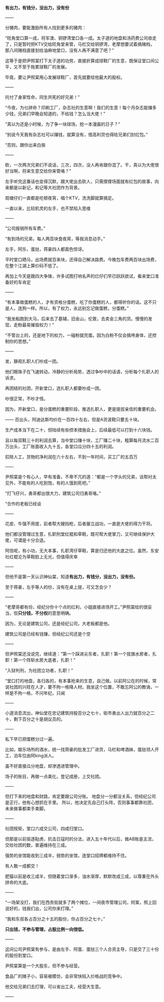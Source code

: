**有出力，有钱分，没出力，没有份**

——

分猪肉，要能激励所有人找到更多的猪肉：

“旺角堂口算一成，将军澳、铜锣湾堂口各一成。太子道的地盘和汤药费公司收走了，只是暂时把KTV交给旺角堂来管，马栏交给铜锣湾，老摩想要试着搞赌档，那八间赌档直接划给油麻地堂口，没有人再不满意了吧？”

这等于是把尹照棠打下太子道的功劳，直接折算成球鞋厂的生意，既保证堂口间公平，又不至于拖累球鞋厂的发展。

毕竟，要让尹照棠用心发展球鞋厂，首先就要给他最大的股权。

——

托付了身家性命，同生共死的好兄弟！”

“今夜，为乜拼命？印刷工厂，杂志社的生意啊！我们的生意！每个月杂志能赚多少钱，兄弟们早晚会知道的，不给钱？怎么当大佬！”

“真以为还是小时候，为了争一块球场，抢一本漫画的日子？”

“别说今天我有杂志社可以赚钱，就算没有，借高利贷也得给兄弟们封红包。”

“否则，跟你出来白挨

——

砍，一次两次兄弟们不说话，三次，四次，没人再肯跟你混了。干，真以为大佬很好当啊，将来生意交给你来管咯？”

左手听完这番话也变得沉默，跟大佬出去砍人，只需撑撑场面就有红包的故事，向来都是以新记，和记等大社团作为背景。

观塘仔们一直都是吃顿夜宵，唱个KTV，洗洗脚就算搞定。

一直以来，比较机灵的左手，也不禁陷入思维

——

“公司报销所有车费。”

“有到场的兄弟，每人两百块食夜宵，等我消息动手。”

左手，阿乐，蛋挞，蒋豪四人都面色惊讶。

平时堂口晒马，出场费就百来块，还得自己解决路费。今晚包车费两百块出场费，在整个江湖上算价码不低了。

再加上今天是跟四大争锋，许多试图打响名声的烂仔们早已跃跃欲试，看来堂口准备好的车肯定

——

“有本事做蛋糕的人，才有资格分蛋糕，吃了你蛋糕的人，都得听你的话。这不只是人，连狗一样。所以，有了权力，永远别忘记做蛋糕，分蛋糕。”

“我坐船跑到大马，后来去了基辅，旧金山，伦敦，去卖金三角的货。慢慢的发现，走粉最易摧毁权力！”

“不管台上的，还是地下的权力，一碰粉就完蛋。因为白粉不仅会搞垮身体，还控制你的思想。”

——

发，静观扎职人们吵成一团。

他们眼珠子在飞速转动，冷静的分析局势，透过争吵中的话语，分析每个扎职人的诉求。

再团结的社团，开新堂口，选扎职人都要吵成一团。

吵很正常，不吵才怪。

因为，开新堂口，是分蛋糕的重要阶段，推选扎职人，更是提拔亲信的重要机会。

——
百出头，阿迪达斯均价在一百四十左右，但是A货波鞋只要五十块。

生产成本当下在二十，但陆续有些控本措施会上，后续最低可以打到十六块钱。

且以每双鞋三十的利润去算，当中堂口赚十块，工厂赚二十块，粗算每月流水二百万出头，工厂账面收入九十五，各堂口瓜分四十五的利润。

扣除人工，货物的净利润在六十左右，不到一年时间，买工厂的五百万

——

尹照棠是个有心人，早有准备，不卑不亢的道：“都是一个字头的兄弟，谈帮衬太见外，不能有的人吃到饱，有的人饿到死吧。”

“打飞仔兴，勇哥都出很大力，建筑公司归勇哥咯。”

“合作的老板已经谈

——

花皮、牛强不用提，前者帮大嫂挡枪，后者屡立战功，一直是大佬的得力干将。

他们都没管理过生意，扎职刑堂红棍和草鞋，既可帮大佬掌刀，又可继续保护大佬，可谓是十分合适。

阿信呢，有小功，无大本事，扎职湾仔草鞋，算是归还他的大底之位。虽然，东安社红棍沦为草鞋脸上无光，但值得庆幸

——

但他不是第一天认识神仙棠，知道**有出力，有钱分，没出力，没有份。**

至于蒋豪，左手等人的份，没有在桌上提，可又怎会少？

——

“老摩哥都有份，经纪分你十个点的红利，小姐直接进场开工。”尹照棠给的很妥当，但**只分钱，不分权**的意思明确。

因为，无论是建筑公司，还是经纪公司，大老板都是他。

建筑公司是已经有钱赚，但经纪公司还是个空

——

但尹照棠还没说完，继续道：“第一个踩进尖东者，扎职！第一个拔旗水房者，扎职！第一个阵斩水房大底者，扎职！”

“入狱判刑，为社团立功者，扎职！”

“堂口打的地盘，各归各的，有本事抢来的生意，自己做。以前阿公在的时候，常说社团的兴旺在人才，要不拘一格降人材。我坐这个位置，不敢忘阿公的教诲，一样是不拘一格，不问年纪，只闻

——

小道消息流出，神仙堂在忠记建筑持股百分之七十，街市勇出人出力就百分之二十，剩下百分之十是胡议员的。

——

私下早已把蛋糕分过一遍。

比如，娱乐场所的酒水，统一找蒋豪的批发工厂进货，马栏和啤酒妹，蛋挞领人开工，泊车位由阿king派人。

虽不好直接瓜分地盘，却渗透进管理中。

场子的账目，再做一点美化，登记成册，上交社团。

——

但打下来的地盘和财路，肯定要跟公司分账。
地盘分一分都没关系，但经纪公司是正行，他有心想抓在手里。
所以，他决定先自己打头阵，否则事事都靠社团，未来做事都束手束脚。

——

社团规矩，堂口六成交公司，四成归堂口。

但那是以前驱逐鞑虏，抗击日寇时的分法，进入五十年代以后，做AB账是主流，交给社团的数，普遍维持在三成。

强势的坐馆能收到三成半，弱势的坐馆，连堂口招牌都维持不住。

有人敢一成都交！

肥猫以前是收三成半，但随着堂口渐多，油水渐厚，默默改成三成，以尊重在外头拼命的大底。

——

“一场架没打，我们在西贡街就多了两个摊位，一间夜市管理公司，阿案，照上回说好的，钱我们出，公司你来打理。”

“我和东叔各占百分之十五的股份，你占百分之七十。”

**只出钱，不参与管理，占股比例一向很低。**

——

这间公司尹照棠有参与，是由左手、阿蛋、蛋挞三个人合资主导，只是交了三十份的股份到堂口。

尹照棠算是一个大股东，但不参与经营。

食品厂的摊子小，容易被模仿，会非常快陷入价格战的竞争中。

他交给兄弟们去打理，可以省出工夫，经营大生意。

——

